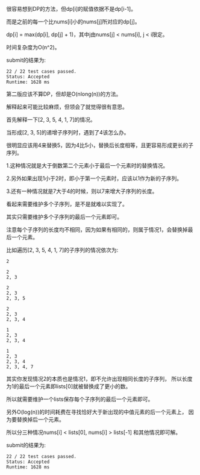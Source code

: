 很容易想到DP的方法，但dp[i]的赋值依据不是dp[i-1]。

而是之前的每一个比nums[i]小的nums[j]所对应的dp[j]。

dp[i] = max(dp[i], dp[j] + 1)，其中j由nums[j] < nums[i], j < i限定。

时间复杂度为O(n^2)。

submit的结果为:
```
22 / 22 test cases passed.
Status: Accepted
Runtime: 1628 ms
```

第二版应该不算DP，但却是O(nlong(n))的方法。

解释起来可能比较麻烦，但领会了就觉得很有意思。

首先解释一下[2, 3, 5, 4, 1, 7]的情况。

当形成[2, 3, 5]的递增子序列时，遇到了4该怎么办。

很明显应该用4来替换5，因为4比5小，替换后长度相等，且更容易形成更长的子序列。

1.这种情况就是大于倒数第二个元素小于最后一个元素时的替换情况。

2.另外如果出现1小于2时，即小于第一个元素时，应该以1作为新的子序列。

3.还有一种情况就是7大于4的时候，则以7来增大子序列的长度。

看起来需要维护多个子序列，是不是就难以实现了。

其实只需要维护多个子序列的最后一个元素即可。

注意每个子序列的长度均不相同，因为如果有相同的，则属于情况1，会替换掉最后一个元素。

比如遍历[2, 3, 5, 4, 1, 7]的子序列的情况依次为:

```
2

2
2, 3

2
2, 3
2, 3, 5

2
2, 3
2, 3, 4

1
2, 3
2, 3, 4

1
2, 3
2, 3, 4
2, 3, 4, 7
```

其实你发现情况2的本质也是情况1，即不允许出现相同长度的子序列，
所以长度为1的最后一个元素即lists[0]就被替换成了更小的数。

所以就需要维护一个lists保存每个子序列的最后一个元素即可。

另外O(log(n))的时间耗费在寻找恰好大于新出现的中值元素的后一个元素上，
因为要替换掉后一个元素。

所以分三种情况nums[i] < lists[0], nums[i] > lists[-1] 和其他情况即可解。

submit的结果为:
```
22 / 22 test cases passed.
Status: Accepted
Runtime: 1628 ms
```

